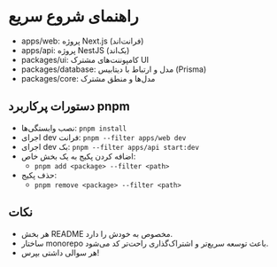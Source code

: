# راهنمای شروع سریع

- apps/web: پروژه Next.js (فرانت‌اند)
- apps/api: پروژه NestJS (بک‌اند)
- packages/ui: کامپوننت‌های مشترک UI
- packages/database: مدل و ارتباط با دیتابیس (Prisma)
- packages/core: مدل‌ها و منطق مشترک

## دستورات پرکاربرد pnpm

- نصب وابستگی‌ها: `pnpm install`
- اجرای dev فرانت: `pnpm --filter apps/web dev`
- اجرای dev بک: `pnpm --filter apps/api start:dev`
- اضافه کردن پکیج به یک بخش خاص:
  - `pnpm add <package> --filter <path>`
- حذف پکیج:
  - `pnpm remove <package> --filter <path>`

## نکات

- هر بخش README مخصوص به خودش را دارد.
- ساختار monorepo باعث توسعه سریع‌تر و اشتراک‌گذاری راحت‌تر کد می‌شود.
- هر سوالی داشتی بپرس!

